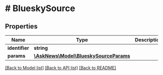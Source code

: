 # # BlueskySource

## Properties

Name | Type | Description | Notes
------------ | ------------- | ------------- | -------------
**identifier** | **string** |  |
**params** | [**\AskNews\Model\BlueskySourceParams**](BlueskySourceParams.md) |  | [optional]

[[Back to Model list]](../../README.md#models) [[Back to API list]](../../README.md#endpoints) [[Back to README]](../../README.md)
